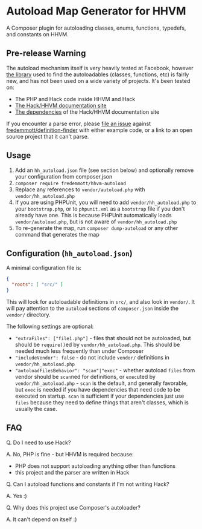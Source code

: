 Autoload Map Generator for HHVM
===============================

A Composer plugin for autoloading classes, enums, functions, typedefs, and constants on HHVM.

Pre-release Warning
-------------------

The autoload mechanism itself is very heavily tested at Facebook, however
[the library](https://github.com/fredemmott/definition-finder/) used to find the autoloadables (classes,
functions, etc) is fairly new, and has not been used on a wide variety of projects. It's been tested on:

 - The PHP and Hack code inside HHVM and Hack
 - [The Hack/HHVM documentation site](https://github.com/hhvm/user-documentation/)
 - [The dependencies](https://github.com/hhvm/user-documentation/blob/master/composer.lock) of the Hack/HHVM documentation site

If you encounter a parse error, please [file an issue](https://github.com/fredemmott/definition-finder/issues) against [fredemmott/definition-finder](https://github.com/fredemmott/definition-finder/) with either example code, or a link to an open source project that it can't parse.

Usage
-----

1. Add an `hh_autoload.json` file (see section below) and optionally remove your configuration from composer.json
2. `composer require fredemmott/hhvm-autoload`
3. Replace any references to `vendor/autoload.php` with  `vendor/hh_autoload.php`
4. If you are using PHPUnit, you will need to add `vendor/hh_autoload.php` to your `bootstrap.php`, or to `phpunit.xml` as a `bootstrap` file if you don't already have one. This is because PHPUnit automatically loads `vendor/autoload.php`, but is not aware of `vendor/hh_autoload.php`
5. To re-generate the map, run `composer dump-autoload` or any other command that generates the map

Configuration (`hh_autoload.json`)
----------------------------------

A minimal configuration file is:

```JSON
{
  "roots": [ "src/" ]
}
```

This will look for autoloadable definitions in `src/`, and also look in `vendor/`. It will pay attention to the `autoload` sections of `composer.json` inside the `vendor/` directory.

The following settings are optional:

 - `"extraFiles": ["file1.php"]` - files that should not be autoloaded, but should be `require()`ed by `vendor/hh_autoload.php`. This should be needed much less frequently than under Composer
 - `"includeVendor": false` - do not include `vendor/` definitions in `vendor/hh_autoload.php`
 - `"autoloadFilesBehavior": "scan"|"exec"` - whether autoload `files` from vendor should be `scan`ned for definitions, or `exec`uted by `vendor/hh_autoload.php` - `scan` is the default, and generally favorable, but `exec` is needed if you have dependencies that need code to be executed on startup. `scan` is sufficient if your dependencies just use `files` because they need to define things that aren't classes, which is usually the case.

FAQ
---

Q. Do I need to use Hack?

A. No, PHP is fine - but HHVM is required because:

 - PHP does not support autoloading anything other than functions
 - this project and the parser are written in Hack

Q. Can I autoload functions and constants if I'm not writing Hack?

A. Yes :)

Q. Why does this project use Composer's autoloader?

A. It can't depend on itself :)
